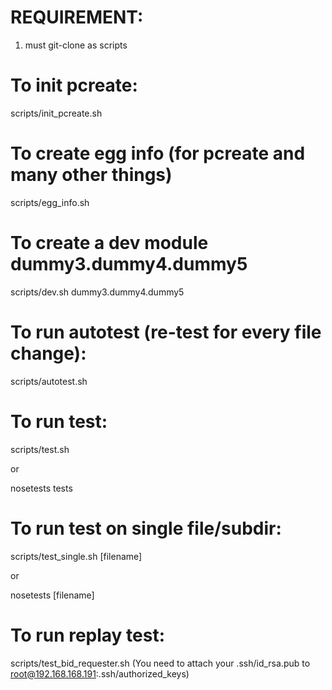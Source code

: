 REQUIREMENT:
==========
1. must git-clone as scripts

To init pcreate:
==========
scripts/init_pcreate.sh

To create egg info (for pcreate and many other things)
==========
scripts/egg_info.sh

To create a dev module dummy3.dummy4.dummy5
==========
scripts/dev.sh dummy3.dummy4.dummy5

To run autotest (re-test for every file change):
==========
scripts/autotest.sh

To run test:
==========
scripts/test.sh

or

nosetests tests

To run test on single file/subdir:
==========
scripts/test_single.sh [filename]

or

nosetests [filename]

To run replay test:
==========
scripts/test_bid_requester.sh
(You need to attach your .ssh/id_rsa.pub to root@192.168.168.191:.ssh/authorized_keys)

